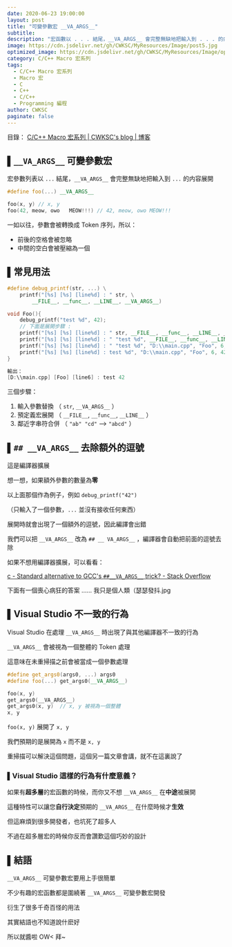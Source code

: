 ```yaml
---
date: 2020-06-23 19:00:00
layout: post
title: "可變參數宏 __VA_ARGS__"
subtitle: 
description: "宏函數以 . . . 結尾，__VA_ARGS__ 會完整無缺地把輸入到 . . . 的内容展開。常見用法、去除額外的逗號、Visual Studio 不一致的行為"
image: https://cdn.jsdelivr.net/gh/CWKSC/MyResources/Image/post5.jpg
optimized_image: https://cdn.jsdelivr.net/gh/CWKSC/MyResources/Image/optimized/post5_opt.jpg
category: C/C++ Macro 宏系列
tags:
  - C/C++ Macro 宏系列
  - Macro 宏
  - C
  - C++
  - C/C++
  - Programming 編程
author: CWKSC
paginate: false
---
```


目錄： <a href="https://cwksc.github.io/C_C++-Macro-宏系列/">C/C++ Macro 宏系列 | CWKSC's blog | 博客</a>

## ▌`__VA_ARGS__` 可變參數宏

宏參數列表以 `...` 結尾，`__VA_ARGS__` 會完整無缺地把輸入到 `...` 的内容展開

```c++
#define foo(...) __VA_ARGS__

foo(x, y) // x, y
foo(42, meow, owo   MEOW!!!) // 42, meow, owo MEOW!!!
```

一如以往，參數會被轉換成 Token 序列，所以：

- 前後的空格會被忽略
- 中間的空白會被壓縮為一個

## ▌常見用法

```c++
#define debug_printf(str, ...) \
    printf("[%s] [%s] [line%d] : " str, \
        __FILE__, __func__, __LINE__, __VA_ARGS__)

void Foo(){
    debug_printf("test %d", 42);
    // 下面是展開步驟 :
    printf("[%s] [%s] [line%d] : " str, __FILE__, __func__, __LINE__, __VA_ARGS__);
    printf("[%s] [%s] [line%d] : " "test %d", __FILE__, __func__, __LINE__, 42);
    printf("[%s] [%s] [line%d] : " "test %d", "D:\\main.cpp", "Foo", 6, 42);
    printf("[%s] [%s] [line%d] : test %d", "D:\\main.cpp", "Foo", 6, 42);
}

輸出：
[D:\\main.cpp] [Foo] [line6] : test 42
```

三個步驟：

1. 輸入參數替換 （ `str`, `__VA_ARGS__` ）
2. 預定義宏展開 （ `__FILE__`, `__func__`, `__LINE__` ）
3. 鄰近字串符合併 （ `"ab" "cd"`  —> `"abcd"` ）

## ▌`## __VA_ARGS__` 去除額外的逗號

這是編譯器擴展

想一想，如果額外參數的數量為**零**

以上面那個作為例子，例如 `debug_printf("42")` 

（只輸入了一個參數，`...` 並沒有接收任何東西）

展開時就會出現了一個額外的逗號，因此編譯會出錯

我們可以把 `__VA_ARGS__` 改為 `## __ VA_ARGS__` ，編譯器會自動把前面的逗號去除

如果不想用編譯器擴展，可以看看：

[c - Standard alternative to GCC's `##__VA_ARGS__` trick? - Stack Overflow](https://stackoverflow.com/a/11172679/11693034)

下面有一個喪心病狂的答案 ...... 我只是個人類（瑟瑟發抖.jpg

## ▌Visual Studio 不一致的行為

Visual Studio 在處理 `__VA_ARGS__` 時出現了與其他編譯器不一致的行為

`__VA_ARGS__` 會被視為一個整體的 Token 處理

這意味在未重掃描之前會被當成一個參數處理

```c++
#define get_args0(args0, ...) args0
#define foo(...) get_args0(__VA_ARGS__)

foo(x, y)
get_args0(__VA_ARGS__)
get_args0(x, y)  // x, y 被視為一個整體
x, y
```

`foo(x, y)` 展開了 `x, y`

我們預期的是展開為 `x` 而不是  `x, y`

重掃描可以解決這個問題，這個另一篇文章會講，就不在這裏說了

### ▌Visual Studio 這樣的行為有什麼意義？

如果有**超多層**的宏函數的時候，而你又不想 `__VA_ARGS__` 在**中途**被展開

這種特性可以讓您**自行決定**預期的 `__VA_ARGS__` 在什麼時候才**生效**

但這麻煩到很多開發者，也坑死了超多人

不過在超多層宏的時候你反而會讚歎這個巧妙的設計

## ▌結語

`__VA_ARGS__` 可變參數宏要用上手很簡單

不少有趣的宏函數都是圍繞著 `__VA_ARGS__` 可變參數宏開發

衍生了很多千奇百怪的用法

其實結語也不知道說什麽好

所以就醬啦 OW< 拜~